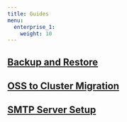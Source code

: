 ```yaml
---
title: Guides
menu:
  enterprise_1:
    weight: 10
---
```


## [Backup and Restore](/enterprise/v1.0/guides/backup-and-restore/)
## [OSS to Cluster Migration](/enterprise/v1.0/guides/migration/)
## [SMTP Server Setup](/enterprise/v1.0/guides/smtp-server/)
